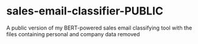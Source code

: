 # sales-email-classifier-PUBLIC
A public version of my BERT-powered sales email classifying tool with the files containing personal and company data removed
